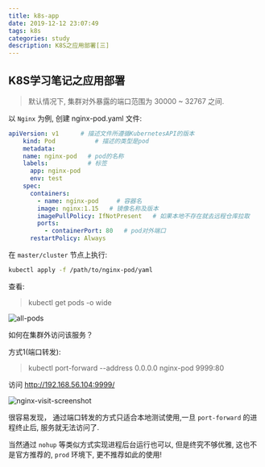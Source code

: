 ```yaml
---
title: k8s-app
date: 2019-12-12 23:07:49
tags: k8s
categories: study
description: K8S之应用部署[三]
---
```


## K8S学习笔记之应用部署

> 默认情况下, 集群对外暴露的端口范围为 30000 ~ 32767 之间.

以 `Nginx` 为例, 创建 nginx-pod.yaml 文件:

```yaml
apiVersion: v1      # 描述文件所遵循KubernetesAPI的版本
    kind: Pod           # 描述的类型是pod
    metadata:
    name: nginx-pod   # pod的名称
    labels:           # 标签
      app: nginx-pod
      env: test
    spec:
      containers:
        - name: nginx-pod     # 容器名
        image: nginx:1.15   # 镜像名称及版本
        imagePullPolicy: IfNotPresent   # 如果本地不存在就去远程仓库拉取
        ports:
          - containerPort: 80   # pod对外端口
      restartPolicy: Always
```

在 `master/cluster` 节点上执行:

```bash
kubectl apply -f /path/to/nginx-pod/yaml
```

查看:

> kubectl get pods -o wide

![all-pods](https://user-images.githubusercontent.com/18479611/70387047-4be43280-19db-11ea-8f4d-d15461f39e7c.png)

如何在集群外访问该服务？

方式1(端口转发):

> kubectl port-forward --address 0.0.0.0 nginx-pod 9999:80

访问 <http://192.168.56.104:9999/>

![nginx-visit-screenshot](https://user-images.githubusercontent.com/18479611/70387064-86e66600-19db-11ea-98f6-50cbba2c06da.png)

很容易发现， 通过端口转发的方式只适合本地测试使用,一旦 `port-forward` 的进程终止后, 服务就无法访问了.

当然通过 `nohup` 等类似方式实现进程后台运行也可以, 但是终究不够优雅, 这也不是官方推荐的, `prod` 环境下, 更不推荐如此的使用!
